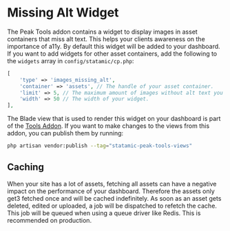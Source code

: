 # Missing Alt Widget

The Peak Tools addon contains a widget to display images in asset containers that miss alt text. This helps your clients awareness on the importance of a11y. By default this widget will be added to your dashboard. If you want to add widgets for other asset containers, add the following to the `widgets` array in `config/statamic/cp.php`:

```php
[
    'type' => 'images_missing_alt',
    'container' => 'assets', // The handle of your asset container.
    'limit' => 5, // The maximum amount of images without alt text you want displayed at once.
    'width' => 50 // The width of your widget.
],
```

The Blade view that is used to render this widget on your dashboard is part of the [Tools Addon](/getting-started/addons.html#tools). If you want to make changes to the views from this addon, you can publish them by running:

```bash
php artisan vendor:publish --tag="statamic-peak-tools-views"
```

## Caching

When your site has a lot of assets, fetching all assets can have a negative impact on the performance of your dashboard. Therefore the assets only get3 fetched once and will be cached indefinitely. As soon as an asset gets deleted, edited or uploaded, a job will be dispatched to refetch the cache. This job will be queued when using a queue driver like Redis. This is recommended on production.
